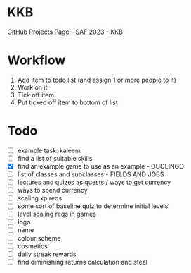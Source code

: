 # KKB

[GitHub Projects Page - SAF 2023 - KKB](https://github.com/users/10KSA01/projects/1/views/1)

# Workflow
1. Add item to todo list (and assign 1 or more people to it)
2. Work on it
3. Tick off item
4. Put ticked off item to bottom of list

# Todo
- [ ] example task: kaleem
- [ ] find a list of suitable skills
- [x] find an example game to use as an example - DUOLINGO
- [ ] list of classes and subclasses - FIELDS AND JOBS
- [ ] lectures and quizes as quests / ways to get currency
- [ ] ways to spend currency
- [ ] scaling xp reqs
- [ ] some sort of baseline quiz to determine initial levels
- [ ] level scaling reqs in games
- [ ] logo
- [ ] name
- [ ] colour scheme
- [ ] cosmetics
- [ ] daily streak rewards
- [ ] find diminishing returns calculation and steal
